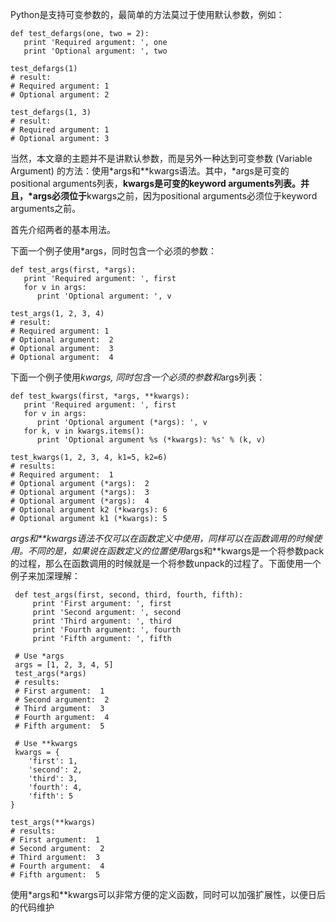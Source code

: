 Python是支持可变参数的，最简单的方法莫过于使用默认参数，例如：
~~~~
def test_defargs(one, two = 2):
   print 'Required argument: ', one
   print 'Optional argument: ', two

test_defargs(1)
# result:
# Required argument: 1
# Optional argument: 2

test_defargs(1, 3)
# result:
# Required argument: 1
# Optional argument: 3
~~~~

当然，本文章的主题并不是讲默认参数，而是另外一种达到可变参数 (Variable Argument) 的方法：使用*args和**kwargs语法。其中，*args是可变的positional arguments列表，**kwargs是可变的keyword arguments列表。并且，*args必须位于**kwargs之前，因为positional arguments必须位于keyword arguments之前。

首先介绍两者的基本用法。

下面一个例子使用*args，同时包含一个必须的参数：
~~~~
def test_args(first, *args):
   print 'Required argument: ', first
   for v in args:
      print 'Optional argument: ', v

test_args(1, 2, 3, 4)
# result:
# Required argument: 1
# Optional argument:  2
# Optional argument:  3
# Optional argument:  4
~~~~

下面一个例子使用*kwargs, 同时包含一个必须的参数和*args列表：
~~~~
def test_kwargs(first, *args, **kwargs):
   print 'Required argument: ', first
   for v in args:
      print 'Optional argument (*args): ', v
   for k, v in kwargs.items():
      print 'Optional argument %s (*kwargs): %s' % (k, v)

test_kwargs(1, 2, 3, 4, k1=5, k2=6)
# results:
# Required argument:  1
# Optional argument (*args):  2
# Optional argument (*args):  3
# Optional argument (*args):  4
# Optional argument k2 (*kwargs): 6
# Optional argument k1 (*kwargs): 5
~~~~

 *args和**kwargs语法不仅可以在函数定义中使用，同样可以在函数调用的时候使用。不同的是，如果说在函数定义的位置使用*args和**kwargs是一个将参数pack的过程，那么在函数调用的时候就是一个将参数unpack的过程了。下面使用一个例子来加深理解：
~~~~
 def test_args(first, second, third, fourth, fifth):
     print 'First argument: ', first
     print 'Second argument: ', second
     print 'Third argument: ', third
     print 'Fourth argument: ', fourth
     print 'Fifth argument: ', fifth

 # Use *args
 args = [1, 2, 3, 4, 5]
 test_args(*args)
 # results:
 # First argument:  1
 # Second argument:  2
 # Third argument:  3
 # Fourth argument:  4
 # Fifth argument:  5

 # Use **kwargs
 kwargs = {
    'first': 1,
    'second': 2,
    'third': 3,
    'fourth': 4,
    'fifth': 5
}

test_args(**kwargs)
# results:
# First argument:  1
# Second argument:  2
# Third argument:  3
# Fourth argument:  4
# Fifth argument:  5
~~~~

使用*args和**kwargs可以非常方便的定义函数，同时可以加强扩展性，以便日后的代码维护